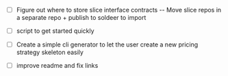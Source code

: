 - [ ] Figure out where to store slice interface contracts -- Move slice repos in a separate repo + publish to soldeer to import

- [ ] script to get started quickly

- [ ] Create a simple cli generator to let the user create a new pricing strategy skeleton easily

- [ ] improve readme and fix links
